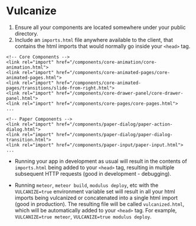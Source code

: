 Vulcanize
==============================================================================
1. Ensure all your components are located somewhere under your public directory.
2. Include an `imports.html` file anywhere available to the client, that contains the html imports that would normally go inside your `<head>` tag.

````
<!-- Core Components -->
<link rel="import" href="/components/core-animation/core-animation.html">
<link rel="import" href="/components/core-animated-pages/core-animated-pages.html">
<link rel="import" href="/components/core-animated-pages/transitions/slide-from-right.html">
<link rel="import" href="/components/core-drawer-panel/core-drawer-panel.html">
<link rel="import" href="/components/core-pages/core-pages.html">
...

<!-- Paper Components -->
<link rel="import" href="/components/paper-dialog/paper-action-dialog.html">
<link rel="import" href="/components/paper-dialog/paper-dialog-transition.html">
<link rel="import" href="/components/paper-input/paper-input.html">
...
````

- Running your app in development as usual will result in the contents of `imports.html` being added to your `<head>` tag, resulting in multiple subsequent HTTP requests (good in development - debugging).

- Running `meteor`, `meteor build`, `modulus deploy`, etc with the `VULCANIZE=true` environment variable set will result in all your html imports being vulcanized or concatenated into a single html import (good in production).  The resulting file will be called `vulcanized.html`, which will be automatically added to your `<head>` tag.  For example, `VULCANIZE=true meteor`, `VULCANIZE=true modulus deploy`.
